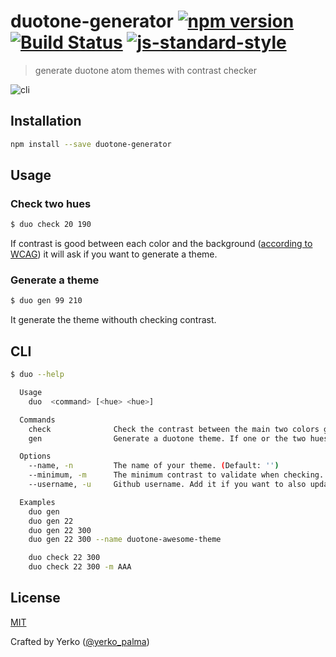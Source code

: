 # duotone-generator [![npm version](https://img.shields.io/npm/v/duotone-generator.svg?style=flat-square)](https://www.npmjs.com/package/duotone-generator) [![Build Status](https://img.shields.io/travis/YerkoPalma/duotone-generator/master.svg?style=flat-square)](https://travis-ci.org/YerkoPalma/duotone-generator) [![js-standard-style](https://img.shields.io/badge/code%20style-standard-brightgreen.svg?style=flat-square)](https://github.com/feross/standard)

> generate duotone atom themes with contrast checker

![cli](https://cloud.githubusercontent.com/assets/5105812/20016542/b2978dae-a29e-11e6-8407-21e9410c60fa.png)

## Installation

```bash
npm install --save duotone-generator
```

## Usage

### Check two hues

```bash
$ duo check 20 190
```

If contrast is good between each color and the background ([according to WCAG](https://www.w3.org/TR/WCAG20/#visual-audio-contrast)) it will ask if you want to generate a theme.

### Generate a theme

```bash
$ duo gen 99 210
```

It generate the theme withouth checking contrast.

## CLI

```bash
$ duo --help

  Usage
    duo  <command> [<hue> <hue>]

  Commands
    check              Check the contrast between the main two colors generated by two hues
    gen                Generate a duotone theme. If one or the two hues are omited it automatically generate  the rest

  Options
    --name, -n         The name of your theme. (Default: '')
    --minimum, -m      The minimum contrast to validate when checking. (Default: 'AA')
    --username, -u     Github username. Add it if you want to also update the docs in the cloned theme

  Examples
    duo gen
    duo gen 22
    duo gen 22 300
    duo gen 22 300 --name duotone-awesome-theme

    duo check 22 300
    duo check 22 300 -m AAA
```

## License

[MIT](/license)

Crafted by Yerko ([@yerko_palma](https://twitter.com/yerko_palma))
